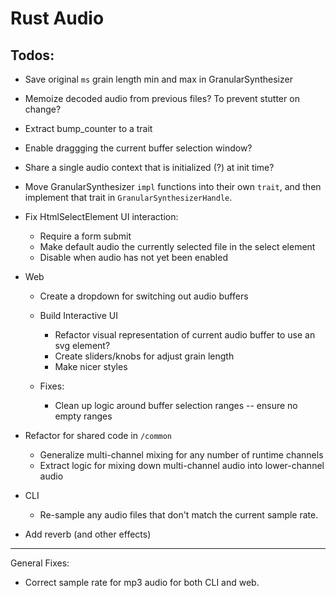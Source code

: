 # Rust Audio

## Todos:
- Save original `ms` grain length min and max in GranularSynthesizer
- Memoize decoded audio from previous files? To prevent stutter on change?
- Extract bump_counter to a trait
- Enable draggging the current buffer selection window?
- Share a single audio context that is initialized (?) at init time?
- Move GranularSynthesizer `impl` functions into their own `trait`, and then
    implement that trait in `GranularSynthesizerHandle`.
- Fix HtmlSelectElement UI interaction:
    - Require a form submit
    - Make default audio the currently selected file in the select element
    - Disable when audio has not yet been enabled

- Web
   - Create a dropdown for switching out audio buffers

    - Build Interactive UI
        - Refactor visual representation of current audio buffer to use an svg <path /> element?
        - Create sliders/knobs for adjust grain length
        - Make nicer styles
    - Fixes:
        - Clean up logic around buffer selection ranges -- ensure no empty ranges


- Refactor for shared code in `/common`
    - Generalize multi-channel mixing for any number of runtime channels
    - Extract logic for mixing down multi-channel audio into lower-channel audio

- CLI
    - Re-sample any audio files that don't match the current sample rate.

- Add reverb (and other effects)


--------------------------

General Fixes:

 - Correct sample rate for mp3 audio for both CLI and web.